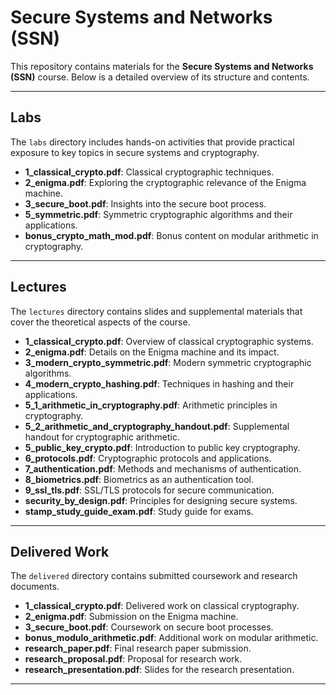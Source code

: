# Secure Systems and Networks (SSN)

This repository contains materials for the **Secure Systems and Networks (SSN)** course. Below is a detailed overview of its structure and contents.

---

## Labs

The `labs` directory includes hands-on activities that provide practical exposure to key topics in secure systems and cryptography.

- **1_classical_crypto.pdf**: Classical cryptographic techniques.
- **2_enigma.pdf**: Exploring the cryptographic relevance of the Enigma machine.
- **3_secure_boot.pdf**: Insights into the secure boot process.
- **5_symmetric.pdf**: Symmetric cryptographic algorithms and their applications.
- **bonus_crypto_math_mod.pdf**: Bonus content on modular arithmetic in cryptography.

---

## Lectures

The `lectures` directory contains slides and supplemental materials that cover the theoretical aspects of the course.

- **1_classical_crypto.pdf**: Overview of classical cryptographic systems.
- **2_enigma.pdf**: Details on the Enigma machine and its impact.
- **3_modern_crypto_symmetric.pdf**: Modern symmetric cryptographic algorithms.
- **4_modern_crypto_hashing.pdf**: Techniques in hashing and their applications.
- **5_1_arithmetic_in_cryptography.pdf**: Arithmetic principles in cryptography.
- **5_2_arithmetic_and_cryptography_handout.pdf**: Supplemental handout for cryptographic arithmetic.
- **5_public_key_crypto.pdf**: Introduction to public key cryptography.
- **6_protocols.pdf**: Cryptographic protocols and applications.
- **7_authentication.pdf**: Methods and mechanisms of authentication.
- **8_biometrics.pdf**: Biometrics as an authentication tool.
- **9_ssl_tls.pdf**: SSL/TLS protocols for secure communication.
- **security_by_design.pdf**: Principles for designing secure systems.
- **stamp_study_guide_exam.pdf**: Study guide for exams.

---

## Delivered Work

The `delivered` directory contains submitted coursework and research documents.

- **1_classical_crypto.pdf**: Delivered work on classical cryptography.
- **2_enigma.pdf**: Submission on the Enigma machine.
- **3_secure_boot.pdf**: Coursework on secure boot processes.
- **bonus_modulo_arithmetic.pdf**: Additional work on modular arithmetic.
- **research_paper.pdf**: Final research paper submission.
- **research_proposal.pdf**: Proposal for research work.
- **research_presentation.pdf**: Slides for the research presentation.

---